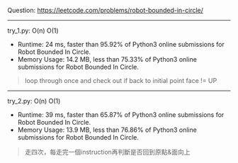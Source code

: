 Question: https://leetcode.com/problems/robot-bounded-in-circle/

---

try_1.py: O(n) O(1)

* Runtime: 24 ms, faster than 95.92% of Python3 online submissions for Robot Bounded In Circle.
* Memory Usage: 14.2 MB, less than 75.33% of Python3 online submissions for Robot Bounded In Circle.

> loop through once and check out if
> 	back to initial point
> 	face != UP

---

try_2.py: O(n) O(1)

* Runtime: 39 ms, faster than 65.87% of Python3 online submissions for Robot Bounded In Circle.
* Memory Usage: 13.9 MB, less than 76.86% of Python3 online submissions for Robot Bounded In Circle.

> 走四次，每走完一個instruction再判斷是否回到原點&面向上
